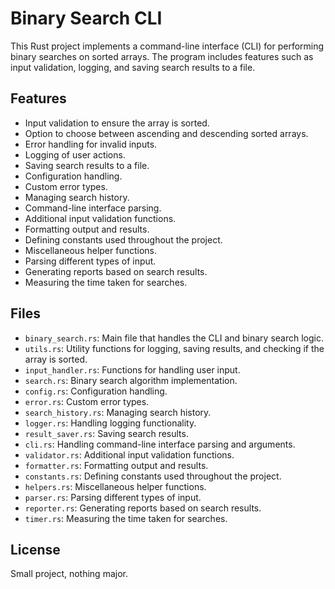 # Binary Search CLI

This Rust project implements a command-line interface (CLI) for performing binary searches on sorted arrays. The program includes features such as input validation, logging, and saving search results to a file.

## Features

- Input validation to ensure the array is sorted.
- Option to choose between ascending and descending sorted arrays.
- Error handling for invalid inputs.
- Logging of user actions.
- Saving search results to a file.
- Configuration handling.
- Custom error types.
- Managing search history.
- Command-line interface parsing.
- Additional input validation functions.
- Formatting output and results.
- Defining constants used throughout the project.
- Miscellaneous helper functions.
- Parsing different types of input.
- Generating reports based on search results.
- Measuring the time taken for searches.

## Files

- `binary_search.rs`: Main file that handles the CLI and binary search logic.
- `utils.rs`: Utility functions for logging, saving results, and checking if the array is sorted.
- `input_handler.rs`: Functions for handling user input.
- `search.rs`: Binary search algorithm implementation.
- `config.rs`: Configuration handling.
- `error.rs`: Custom error types.
- `search_history.rs`: Managing search history.
- `logger.rs`: Handling logging functionality.
- `result_saver.rs`: Saving search results.
- `cli.rs`: Handling command-line interface parsing and arguments.
- `validator.rs`: Additional input validation functions.
- `formatter.rs`: Formatting output and results.
- `constants.rs`: Defining constants used throughout the project.
- `helpers.rs`: Miscellaneous helper functions.
- `parser.rs`: Parsing different types of input.
- `reporter.rs`: Generating reports based on search results.
- `timer.rs`: Measuring the time taken for searches.

## License

Small project, nothing major.
